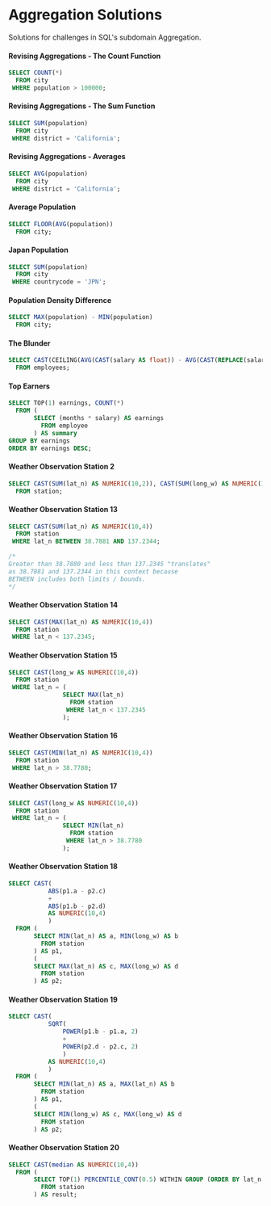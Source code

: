 # Aggregation Solutions
Solutions for challenges in SQL's subdomain Aggregation.

#### Revising Aggregations - The Count Function
```SQL
SELECT COUNT(*)
  FROM city
 WHERE population > 100000;
```

#### Revising Aggregations - The Sum Function
```SQL
SELECT SUM(population)
  FROM city
 WHERE district = 'California';
```

#### Revising Aggregations - Averages
```SQL
SELECT AVG(population)
  FROM city
 WHERE district = 'California';
```

#### Average Population
```SQL
SELECT FLOOR(AVG(population))
  FROM city;
```

#### Japan Population
```SQL
SELECT SUM(population)
  FROM city
 WHERE countrycode = 'JPN';
```

#### Population Density Difference
```SQL
SELECT MAX(population) - MIN(population)
  FROM city;
```

#### The Blunder
```SQL
SELECT CAST(CEILING(AVG(CAST(salary AS float)) - AVG(CAST(REPLACE(salary, 0, '') AS float))) AS int)
  FROM employees;
```

#### Top Earners
```SQL
SELECT TOP(1) earnings, COUNT(*)
  FROM (
       SELECT (months * salary) AS earnings
         FROM employee
       ) AS summary
GROUP BY earnings
ORDER BY earnings DESC;
```

#### Weather Observation Station 2
```SQL
SELECT CAST(SUM(lat_n) AS NUMERIC(10,2)), CAST(SUM(long_w) AS NUMERIC(10,2)) 
  FROM station;
```

#### Weather Observation Station 13
```SQL
SELECT CAST(SUM(lat_n) AS NUMERIC(10,4))
  FROM station
 WHERE lat_n BETWEEN 38.7881 AND 137.2344;
 
/*
Greater than 38.7880 and less than 137.2345 "translates"
as 38.7881 and 137.2344 in this context because
BETWEEN includes both limits / bounds.
*/
```

#### Weather Observation Station 14
```SQL
SELECT CAST(MAX(lat_n) AS NUMERIC(10,4))
  FROM station
 WHERE lat_n < 137.2345;
```

#### Weather Observation Station 15
```SQL
SELECT CAST(long_w AS NUMERIC(10,4))
  FROM station
 WHERE lat_n = (
               SELECT MAX(lat_n)
                 FROM station
                WHERE lat_n < 137.2345
               );
```

#### Weather Observation Station 16
```SQL
SELECT CAST(MIN(lat_n) AS NUMERIC(10,4))
  FROM station
 WHERE lat_n > 38.7780;
```

#### Weather Observation Station 17
```SQL
SELECT CAST(long_w AS NUMERIC(10,4))
  FROM station
 WHERE lat_n = (
               SELECT MIN(lat_n)
                 FROM station
                WHERE lat_n > 38.7780
               );
```

#### Weather Observation Station 18
```SQL
SELECT CAST(
           ABS(p1.a - p2.c)
           +
           ABS(p1.b - p2.d)
           AS NUMERIC(10,4)
           )
  FROM (
       SELECT MIN(lat_n) AS a, MIN(long_w) AS b
         FROM station
       ) AS p1,
       (
       SELECT MAX(lat_n) AS c, MAX(long_w) AS d
         FROM station
       ) AS p2;
```

#### Weather Observation Station 19
```SQL
SELECT CAST(
           SQRT(
               POWER(p1.b - p1.a, 2)
               +
               POWER(p2.d - p2.c, 2)
               )
           AS NUMERIC(10,4)
           )
  FROM (
       SELECT MIN(lat_n) AS a, MAX(lat_n) AS b
         FROM station
       ) AS p1,
       (
       SELECT MIN(long_w) AS c, MAX(long_w) AS d
         FROM station
       ) AS p2;
```

#### Weather Observation Station 20
```SQL
SELECT CAST(median AS NUMERIC(10,4))
  FROM (
       SELECT TOP(1) PERCENTILE_CONT(0.5) WITHIN GROUP (ORDER BY lat_n ASC) OVER () AS median
         FROM station
       ) AS result;
```